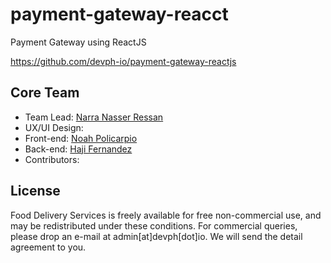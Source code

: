 # payment-gateway-reacct

Payment Gateway using ReactJS

https://github.com/devph-io/payment-gateway-reactjs

## Core Team

- Team Lead: [Narra Nasser Ressan](https://www.facebook.com/XverCLoUD.Adean)
- UX/UI Design:
- Front-end: [Noah Policarpio](https://www.facebook.com/itsmenoahpoli)
- Back-end: [Haji Fernandez](https://www.facebook.com/hajibar)
- Contributors:

## License

Food Delivery Services is freely available for free non-commercial use, and may be redistributed under these conditions. For commercial queries, please drop an e-mail at admin[at]devph[dot]io. We will send the detail agreement to you.
